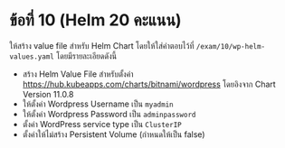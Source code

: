 # ข้อที่ 10 (Helm 20 คะแนน)

ให้สร้าง value file สำหรับ Helm Chart โดยให้ใส่คำตอบไว้ที่ `/exam/10/wp-helm-values.yaml` โดยมีรายละเอียดดังนี้

* สร้าง Helm Value File สำหรับตั้งค่า <https://hub.kubeapps.com/charts/bitnami/wordpress> โดยอิงจาก Chart Version 11.0.8
* ให้ตั้งค่า Wordpress Username เป็น `myadmin`
* ให้ตั้งค่า Wordpress Password เป็น `adminpassword`
* ตั้งค่า WordPress service type เป็น `ClusterIP`
* ตั้งค่าให้ไม่สร้าง Persistent Volume (กำหนดให้เป็น false)
